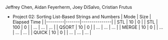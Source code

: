 Jeffrey Chen, Aidan Feyerherm, Joey DiSalvo, Cristian Frutus
- Project 02: Sorting List-Based Strings and Numbers
| Mode    | Size  | Elapsed Time  |
|---------|-------|---------------|
| STL     | 10    | 0             |
| STL     | 100   | 0             |
| ...     | ...   | ...           |
| QSORT   | 10    | 0             |
| ...     | ...   | ...           |
| MERGE   | 10    | 0             |
| ...     | ...   | ...           |
| QUICK   | 10    | 0             |
| ...     | ...   | ...           |
